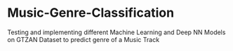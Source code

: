 # Music-Genre-Classification
Testing and implementing different Machine Learning and Deep NN Models on GTZAN Dataset to predict genre of a Music Track
